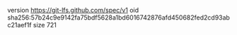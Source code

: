 version https://git-lfs.github.com/spec/v1
oid sha256:57b24c9e9142fa75bdf5628a1bd6016742876afd450682fed2cd93abc21aef1f
size 721

